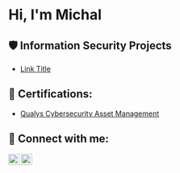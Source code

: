 <h1>Hi, I'm Michal <a href="https://www.linkedin.com/in/michal-slepoy-deitsch"> </a> 

 

<h2>🛡️ Information Security Projects</h2> 

 

 - [Link Title](Link) 


   

<h2>📜 Certifications:</h2> 

 

  - [Qualys Cybersecurity Asset Management](https://github.com/Michal-Slepoy/Michal-Slepoy/blob/main/Qualys%20CSAM%20certification.pdf) 

     

<h2> 🤳 Connect with me:</h2> 

 


[<img align="left" alt="yourname | Twitter" width="22px" src="https://cdn.jsdelivr.net/npm/simple-icons@v3/icons/twitter.svg" />][twitter] 

[<img align="left" alt="yourname | LinkedIn" width="22px" src="https://cdn.jsdelivr.net/npm/simple-icons@v3/icons/linkedin.svg" />][linkedin] 
 

 

[twitter]: https://twitter.com/ 

[linkedin]: https://linkedin.com/in/ 
